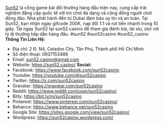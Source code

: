 <a href="https://sun52.casino/">Sun52</a> là cổng game bài đổi thưởng hàng đầu hiện nay, cung cấp trải nghiệm đẳng cấp quốc tế với trò chơi đa dạng và cộng đồng người chơi đông đảo. Nhà phát hành đến từ Dubai đảm bảo uy tín và an toàn. Tại Sun52, bạn nhận ngay gifcode 200K, nạp đổi 1:1 và rút tiền nhanh trong 10 giây. Tải ngay Sun52 tại sun52.casino để tham gia đánh bài, tài xỉu, slot với tỷ lệ thưởng hấp dẫn hàng đầu.
#sun52 #sun52casino #sun52_casino
<strong>Thông Tin Liên Hệ:</strong>
- Địa chỉ: 2 Đ. N4, Celadon City, Tân Phú, Thành phố Hồ Chí Minh
- Số điện thoại: 0937153486
- Email: sun52.casino@gmail.com
- Website: <a href="https://sun52.casino/">https://sun52.casino/</a>
<strong>Social:</strong>
- Facebook: <a href="https://www.facebook.com/sun52casino">https://www.facebook.com/sun52casino</a>
- Youtube: <a href="https://youtube.com/@sun52casino">https://youtube.com/@sun52casino</a>
- Twitter: <a href="https://x.com/sun52casino">https://x.com/sun52casino</a>
- Gravatar: <a href="https://gravatar.com/sun52casino">https://gravatar.com/sun52casino</a>
- Reddit: <a href="https://www.reddit.com/user/sun52casino/">https://www.reddit.com/user/sun52casino/</a>
- Bitly: <a href="https://bit.ly/m/sun52casino">https://bit.ly/m/sun52casino</a>
- Pinterest: <a href="https://www.pinterest.com/sun52casino/">https://www.pinterest.com/sun52casino/</a>
- Behance: <a href="https://www.behance.net/sun52casino">https://www.behance.net/sun52casino</a>
- Google Site: <a href="https://sites.google.com/view/sun52casino/">https://sites.google.com/view/sun52casino/</a>
- Wordpress: <a href="https://sun52casino.wordpress.com/">https://sun52casino.wordpress.com/</a>